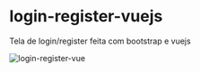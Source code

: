 # login-register-vuejs
Tela de login/register feita com bootstrap e vuejs

![login-register-vue](https://user-images.githubusercontent.com/79701214/203615612-6ac96198-1e94-4315-982e-3769766cfc45.gif)
